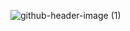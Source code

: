 ![github-header-image (1)](https://github.com/user-attachments/assets/7d2da8b7-19e0-42d5-8722-c55d51b52423)

